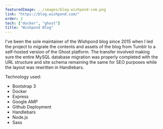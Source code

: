 ```yaml
---
featuredImage: ../images/blog-wishpond-com.png
link: "https://blog.wishpond.com/"
order: 2
tech: ["docker", "ghost"]
title: "Wishpond Blog"
---
```


I've been the sole maintainer of the Wishpond blog since 2015 when I led the project to migrate the contents and assets of the blog from Tumblr to a self-hosted version of the Ghost platform. The transfer involved making sure the entire MySQL database migration was properly completed with the URL structure and site schema remaining the same for SEO purposes while the layout was rewritten in Handlebars.

Technology used:

- Bootstrap 3
- Docker
- Express
- Google AMP
- Github Deployment
- Handlebars
- Node.js
- Sass
